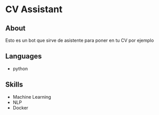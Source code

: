 # CV Assistant

## About
Esto es un bot que sirve de asistente para poner en tu CV por ejemplo

## Languages
- python

## Skills
- Machine Learning
- NLP
- Docker


